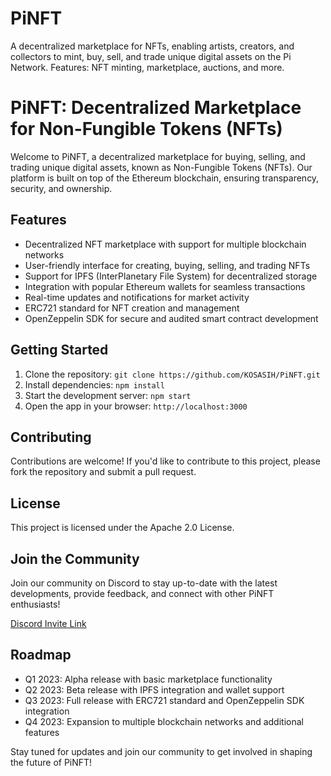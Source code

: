 # PiNFT
A decentralized marketplace for NFTs, enabling artists, creators, and collectors to mint, buy, sell, and trade unique digital assets on the Pi Network. Features: NFT minting, marketplace, auctions, and more.

# PiNFT: Decentralized Marketplace for Non-Fungible Tokens (NFTs)

Welcome to PiNFT, a decentralized marketplace for buying, selling, and trading unique digital assets, known as Non-Fungible Tokens (NFTs). Our platform is built on top of the Ethereum blockchain, ensuring transparency, security, and ownership.

## Features

* Decentralized NFT marketplace with support for multiple blockchain networks
* User-friendly interface for creating, buying, selling, and trading NFTs
* Support for IPFS (InterPlanetary File System) for decentralized storage
* Integration with popular Ethereum wallets for seamless transactions
* Real-time updates and notifications for market activity
* ERC721 standard for NFT creation and management
* OpenZeppelin SDK for secure and audited smart contract development

## Getting Started

1. Clone the repository: `git clone https://github.com/KOSASIH/PiNFT.git`
2. Install dependencies: `npm install`
3. Start the development server: `npm start`
4. Open the app in your browser: `http://localhost:3000`

## Contributing

Contributions are welcome! If you'd like to contribute to this project, please fork the repository and submit a pull request.

## License

This project is licensed under the Apache 2.0 License.

## Join the Community

Join our community on Discord to stay up-to-date with the latest developments, provide feedback, and connect with other PiNFT enthusiasts!

[Discord Invite Link](https://discord.gg/pinft)

## Roadmap

* Q1 2023: Alpha release with basic marketplace functionality
* Q2 2023: Beta release with IPFS integration and wallet support
* Q3 2023: Full release with ERC721 standard and OpenZeppelin SDK integration
* Q4 2023: Expansion to multiple blockchain networks and additional features

Stay tuned for updates and join our community to get involved in shaping the future of PiNFT!
